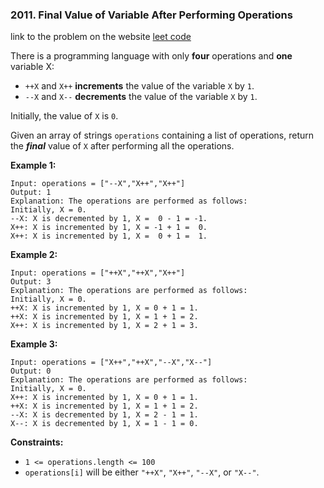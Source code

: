 ### 2011. Final Value of Variable After Performing Operations

link to the problem on the website [leet code](https://leetcode.com/problems/final-value-of-variable-after-performing-operations/)

There is a programming language with only __four__ operations and __one__ variable X:

- `++X` and `X++` __increments__ the value of the variable `X` by `1`.
- `--X` and `X--` __decrements__ the value of the variable `X` by `1`.

Initially, the value of `X` is `0`.

Given an array of strings `operations` containing a list of operations, return the ___final___ value of `X` after performing all the operations.

__Example 1:__
```
Input: operations = ["--X","X++","X++"]
Output: 1
Explanation: The operations are performed as follows:
Initially, X = 0.
--X: X is decremented by 1, X =  0 - 1 = -1.
X++: X is incremented by 1, X = -1 + 1 =  0.
X++: X is incremented by 1, X =  0 + 1 =  1.
```
__Example 2:__
```
Input: operations = ["++X","++X","X++"]
Output: 3
Explanation: The operations are performed as follows:
Initially, X = 0.
++X: X is incremented by 1, X = 0 + 1 = 1.
++X: X is incremented by 1, X = 1 + 1 = 2.
X++: X is incremented by 1, X = 2 + 1 = 3.
```
__Example 3:__
```
Input: operations = ["X++","++X","--X","X--"]
Output: 0
Explanation: The operations are performed as follows:
Initially, X = 0.
X++: X is incremented by 1, X = 0 + 1 = 1.
++X: X is incremented by 1, X = 1 + 1 = 2.
--X: X is decremented by 1, X = 2 - 1 = 1.
X--: X is decremented by 1, X = 1 - 1 = 0.
```

__Constraints:__

- `1 <= operations.length <= 100`  
- `operations[i]` will be either `"++X"`, `"X++"`, `"--X"`, or `"X--"`.